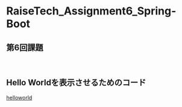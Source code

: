 # RaiseTech_Assignment6_Spring-Boot
## 第6回課題

<br>

## Hello Worldを表示させるためのコード

[helloworld](https://github.com/capyybara/RaiseTech_Assignment6_Spring-Boot/tree/main/src/main/java/com/Assignment6/helloworld)
